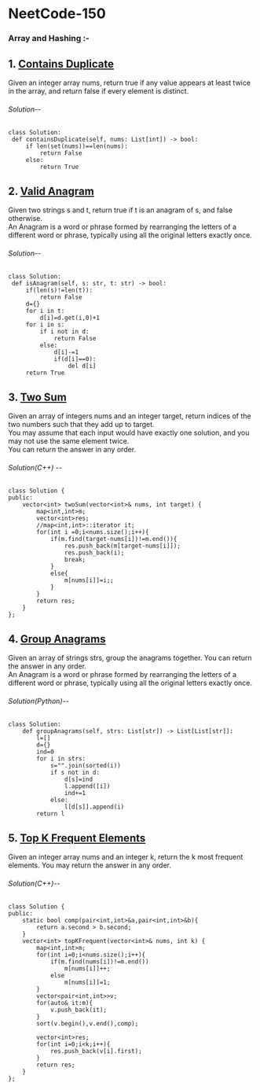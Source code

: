 # NeetCode-150

### Array and Hashing :-
    
## 1. [Contains Duplicate](https://leetcode.com/problems/contains-duplicate/)
   Given an integer array nums, return true if any value appears at least twice in the array, and return false if every element is distinct.
   
   ###### Solution--
   ```
   class Solution:
    def containsDuplicate(self, nums: List[int]) -> bool:
        if len(set(nums))==len(nums):
            return False
        else:
            return True
   ```
## 2. [Valid Anagram](https://leetcode.com/problems/valid-anagram/)
   Given two strings s and t, return true if t is an anagram of s, and false otherwise.<br/>
   An Anagram is a word or phrase formed by rearranging the letters of a different word or phrase, typically using all the original letters exactly once.
   
   ###### Solution--
   ```
   class Solution:
    def isAnagram(self, s: str, t: str) -> bool:
        if(len(s)!=len(t)):
            return False
        d={}
        for i in t:
            d[i]=d.get(i,0)+1
        for i in s:
            if i not in d:
                return False
            else:
                d[i]-=1
                if(d[i]==0):
                    del d[i]
        return True
   ```

## 3. [Two Sum](https://leetcode.com/problems/two-sum/)
Given an array of integers nums and an integer target, return indices of the two numbers such that they add up to target.<br/>
You may assume that each input would have exactly one solution, and you may not use the same element twice.<br/>
You can return the answer in any order.

###### Solution(C++) --
```
class Solution {
public:
    vector<int> twoSum(vector<int>& nums, int target) {
        map<int,int>m;
        vector<int>res;
        //map<int,int>::iterator it;
        for(int i =0;i<nums.size();i++){
            if(m.find(target-nums[i])!=m.end()){
                res.push_back(m[target-nums[i]]);
                res.push_back(i);
                break;
            }
            else{
                m[nums[i]]=i;;
            }
        }
        return res;
    }
};
```
## 4. [Group Anagrams](https://leetcode.com/problems/group-anagrams/)
Given an array of strings strs, group the anagrams together. You can return the answer in any order.<br/>
An Anagram is a word or phrase formed by rearranging the letters of a different word or phrase, typically using all the original letters exactly once.

###### Solution(Python)--

```
class Solution:
    def groupAnagrams(self, strs: List[str]) -> List[List[str]]:
        l=[]
        d={}
        ind=0
        for i in strs:
            s="".join(sorted(i))
            if s not in d:
                d[s]=ind
                l.append([i])
                ind+=1
            else:
                l[d[s]].append(i)
        return l
```
## 5. [Top K Frequent Elements](https://leetcode.com/problems/top-k-frequent-elements/)
Given an integer array nums and an integer k, return the k most frequent elements. You may return the answer in any order.

###### Solution(C++)--

```
class Solution {
public:
    static bool comp(pair<int,int>&a,pair<int,int>&b){
        return a.second > b.second;
    }
    vector<int> topKFrequent(vector<int>& nums, int k) {
        map<int,int>m;
        for(int i=0;i<nums.size();i++){
            if(m.find(nums[i])!=m.end())
                m[nums[i]]++;
            else
                m[nums[i]]=1;
        }
        vector<pair<int,int>>v;
        for(auto& it:m){
            v.push_back(it);
        }
        sort(v.begin(),v.end(),comp);
        
        vector<int>res;
        for(int i=0;i<k;i++){
            res.push_back(v[i].first);
        }
        return res;
    }
};
```
